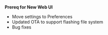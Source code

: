 **Prereq for New Web UI**

* Move settings to Preferences
* Updated OTA to support flashing file system
* Bug fixes
